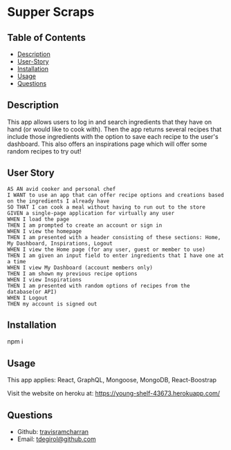 # Supper Scraps

  ## Table of Contents
  - [Description](#description)
  - [User-Story](#userStory)
  - [Installation](#install)
  - [Usage](#usage)
  - [Questions](#questions)


  <a id="description"></a>
  ## Description
  This app allows users to log in and search ingredients that they have on hand (or would like to cook with). Then the app returns several recipes that include those ingredients with the option to save each recipe to the user's dashboard. This also offers an inspirations page which will offer some random recipes to try out!
  
  <a id="userStory"></a>
  ## User Story
    AS AN avid cooker and personal chef
    I WANT to use an app that can offer recipe options and creations based on the ingredients I already have
    SO THAT I can cook a meal without having to run out to the store
    GIVEN a single-page application for virtually any user
    WHEN I load the page
    THEN I am prompted to create an account or sign in
    WHEN I view the homepage
    THEN I am presented with a header consisting of these sections: Home, My Dashboard, Inspirations, Logout
    WHEN I view the Home page (for any user, guest or member to use)
    THEN I am given an input field to enter ingredients that I have one at a time
    WHEN I view My Dashboard (account members only)
    THEN I am shown my previous recipe options
    WHEN I view Inspirations
    THEN I am presented with random options of recipes from the database(or API)
    WHEN I Logout
    THEN my account is signed out

  <a id="install"></a>
  ## Installation 
  npm i

  <a id="usage"></a>
  ## Usage 
  This app applies: React, GraphQL, Mongoose, MongoDB, React-Boostrap

  Visit the website on heroku at:
  https://young-shelf-43673.herokuapp.com/

  
  <a id="questions"></a>
  ## Questions 
  - Github: [travisramcharran](https://github.com/travisramcharran/recipe-gen)
  - Email: tdegirol@github.com
